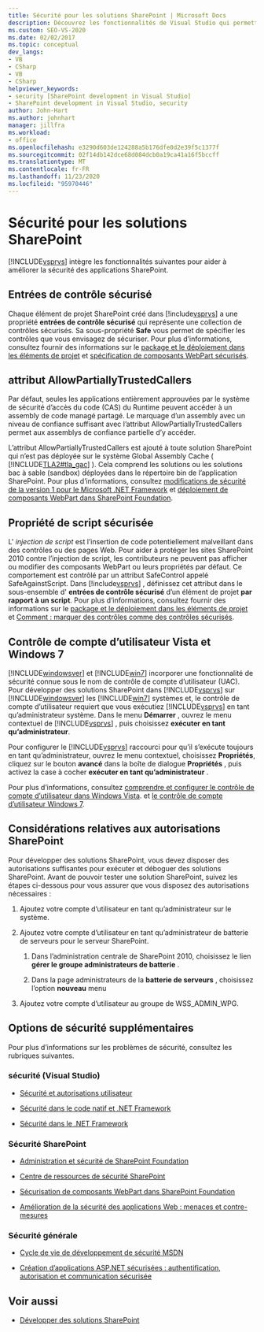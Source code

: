 ```yaml
---
title: Sécurité pour les solutions SharePoint | Microsoft Docs
description: Découvrez les fonctionnalités de Visual Studio qui permettent d’améliorer la sécurité des applications SharePoint.
ms.custom: SEO-VS-2020
ms.date: 02/02/2017
ms.topic: conceptual
dev_langs:
- VB
- CSharp
- VB
- CSharp
helpviewer_keywords:
- security [SharePoint development in Visual Studio]
- SharePoint development in Visual Studio, security
author: John-Hart
ms.author: johnhart
manager: jillfra
ms.workload:
- office
ms.openlocfilehash: e3290d603de124288a5b176dfe0d2e39f5c1377f
ms.sourcegitcommit: 02f14db142dce68d084dcb0a19ca41a16f5bccff
ms.translationtype: MT
ms.contentlocale: fr-FR
ms.lasthandoff: 11/23/2020
ms.locfileid: "95970446"
---
```

# <a name="security-for-sharepoint-solutions"></a>Sécurité pour les solutions SharePoint
  [!INCLUDE[vsprvs](../sharepoint/includes/vsprvs-md.md)] intègre les fonctionnalités suivantes pour aider à améliorer la sécurité des applications SharePoint.

## <a name="safe-control-entries"></a>Entrées de contrôle sécurisé
 Chaque élément de projet SharePoint créé dans [!include[vsprvs](../sharepoint/includes/vsprvs-md.md)] a une propriété **entrées de contrôle sécurisé** qui représente une collection de contrôles sécurisés. Sa sous-propriété **Safe** vous permet de spécifier les contrôles que vous envisagez de sécuriser. Pour plus d’informations, consultez fournir des informations sur le [package et le déploiement dans les éléments de projet](../sharepoint/providing-packaging-and-deployment-information-in-project-items.md) et [spécification de composants WebPart sécurisés](/previous-versions/office/developer/sharepoint2003/dd583154(v=office.11)#specifying-safe-web-parts).

## <a name="allowpartiallytrustedcallers-attribute"></a>attribut AllowPartiallyTrustedCallers
 Par défaut, seules les applications entièrement approuvées par le système de sécurité d’accès du code (CAS) du Runtime peuvent accéder à un assembly de code managé partagé. Le marquage d’un assembly avec un niveau de confiance suffisant avec l’attribut AllowPartiallyTrustedCallers permet aux assemblys de confiance partielle d’y accéder.

 L’attribut AllowPartiallyTrustedCallers est ajouté à toute solution SharePoint qui n’est pas déployée sur le système Global Assembly Cache ( [!INCLUDE[TLA2#tla_gac](../sharepoint/includes/tla2sharptla-gac-md.md)] ). Cela comprend les solutions ou les solutions bac à sable (sandbox) déployées dans le répertoire bin de l’application SharePoint. Pour plus d’informations, consultez [modifications de sécurité de la version 1 pour le Microsoft .NET Framework](/previous-versions/msp-n-p/ff921345(v=pandp.10)) et [déploiement de composants WebPart dans SharePoint Foundation](/previous-versions/office/developer/sharepoint-2010/cc768621(v=office.14)).

## <a name="safe-against-script-property"></a>Propriété de script sécurisée
 L' *injection de script* est l’insertion de code potentiellement malveillant dans des contrôles ou des pages Web. Pour aider à protéger les sites SharePoint 2010 contre l’injection de script, les contributeurs ne peuvent pas afficher ou modifier des composants WebPart ou leurs propriétés par défaut. Ce comportement est contrôlé par un attribut SafeControl appelé SafeAgainstScript. Dans [!include[vsprvs](../sharepoint/includes/vsprvs-md.md)] , définissez cet attribut dans le sous-ensemble d' **entrées de contrôle sécurisé** d’un élément de projet **par rapport à un script**. Pour plus d’informations, consultez fournir des informations sur le [package et le déploiement dans les éléments de projet](../sharepoint/providing-packaging-and-deployment-information-in-project-items.md) et [Comment : marquer des contrôles comme des contrôles sécurisés](../sharepoint/how-to-mark-controls-as-safe-controls.md).

## <a name="vista-and-windows-7-user-account-control"></a>Contrôle de compte d’utilisateur Vista et Windows 7
 [!INCLUDE[windowsver](../sharepoint/includes/windowsver-md.md)] et [!INCLUDE[win7](../sharepoint/includes/win7-md.md)] incorporer une fonctionnalité de sécurité connue sous le nom de contrôle de compte d’utilisateur (UAC). Pour développer des solutions SharePoint dans [!INCLUDE[vsprvs](../sharepoint/includes/vsprvs-md.md)] sur [!INCLUDE[windowsver](../sharepoint/includes/windowsver-md.md)] les [!INCLUDE[win7](../sharepoint/includes/win7-md.md)] systèmes et, le contrôle de compte d’utilisateur requiert que vous exécutiez [!INCLUDE[vsprvs](../sharepoint/includes/vsprvs-md.md)] en tant qu’administrateur système. Dans le menu **Démarrer** , ouvrez le menu contextuel de [!INCLUDE[vsprvs](../sharepoint/includes/vsprvs-md.md)] , puis choisissez **exécuter en tant qu’administrateur**.

 Pour configurer le [!INCLUDE[vsprvs](../sharepoint/includes/vsprvs-md.md)] raccourci pour qu’il s’exécute toujours en tant qu’administrateur, ouvrez le menu contextuel, choisissez **Propriétés**, cliquez sur le bouton **avancé** dans la boîte de dialogue **Propriétés** , puis activez la case à cocher **exécuter en tant qu’administrateur** .

 Pour plus d’informations, consultez [comprendre et configurer le contrôle de compte d’utilisateur dans Windows Vista](/previous-versions/windows/it-pro/windows-vista/cc709628(v=ws.10)). et [le contrôle de compte d’utilisateur Windows 7](/previous-versions/windows/it-pro/windows-server-2008-R2-and-2008/cc731416(v=ws.10)).

## <a name="sharepoint-permissions-considerations"></a>Considérations relatives aux autorisations SharePoint
 Pour développer des solutions SharePoint, vous devez disposer des autorisations suffisantes pour exécuter et déboguer des solutions SharePoint. Avant de pouvoir tester une solution SharePoint, suivez les étapes ci-dessous pour vous assurer que vous disposez des autorisations nécessaires :

1. Ajoutez votre compte d’utilisateur en tant qu’administrateur sur le système.

2. Ajoutez votre compte d’utilisateur en tant qu’administrateur de batterie de serveurs pour le serveur SharePoint.

    1. Dans l’administration centrale de SharePoint 2010, choisissez le lien **gérer le groupe administrateurs de batterie** .

    2. Dans la page administrateurs de la **batterie de serveurs** , choisissez l’option **nouveau** menu

3. Ajoutez votre compte d’utilisateur au groupe de WSS_ADMIN_WPG.

## <a name="additional-security-resources"></a>Options de sécurité supplémentaires
 Pour plus d’informations sur les problèmes de sécurité, consultez les rubriques suivantes.

### <a name="visual-studio-security"></a>sécurité (Visual Studio)

- [Sécurité et autorisations utilisateur](/previous-versions/visualstudio/visual-studio-2010/ms165099(v=vs.100))

- [Sécurité dans le code natif et .NET Framework](/previous-versions/visualstudio/visual-studio-2010/1787tk12(v=vs.100))

- [Sécurité dans le .NET Framework](/previous-versions/dotnet/netframework-4.0/fkytk30f(v=vs.100))

### <a name="sharepoint-security"></a>Sécurité SharePoint

- [Administration et sécurité de SharePoint Foundation](/previous-versions/office/developer/sharepoint-2010/ee537811(v=office.14))

- [Centre de ressources de sécurité SharePoint](/sharepoint/dev/)

- [Sécurisation de composants WebPart dans SharePoint Foundation](/previous-versions/office/developer/sharepoint-2010/cc768613(v=office.14))

- [Amélioration de la sécurité des applications Web : menaces et contre-mesures](/previous-versions/msp-n-p/ff649874(v=pandp.10))

### <a name="general-security"></a>Sécurité générale

- [Cycle de vie de développement de sécurité MSDN](https://www.microsoft.com/msrc?rtc=1)

- [Création d’applications ASP.NET sécurisées : authentification, autorisation et communication sécurisée](/previous-versions/msp-n-p/ff649100(v=pandp.10))

## <a name="see-also"></a>Voir aussi

- [Développer des solutions SharePoint](../sharepoint/developing-sharepoint-solutions.md)